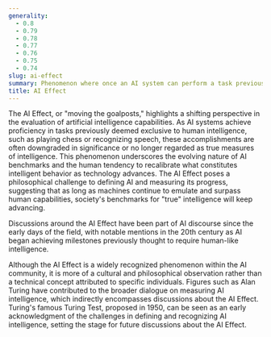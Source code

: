 ```yaml
---
generality:
  - 0.8
  - 0.79
  - 0.78
  - 0.77
  - 0.76
  - 0.75
  - 0.74
slug: ai-effect
summary: Phenomenon where once an AI system can perform a task previously thought to require human intelligence, the task is no longer considered to be a benchmark for intelligence.
title: AI Effect
---
```


The AI Effect, or "moving the goalposts," highlights a shifting perspective in the evaluation of artificial intelligence capabilities. As AI systems achieve proficiency in tasks previously deemed exclusive to human intelligence, such as playing chess or recognizing speech, these accomplishments are often downgraded in significance or no longer regarded as true measures of intelligence. This phenomenon underscores the evolving nature of AI benchmarks and the human tendency to recalibrate what constitutes intelligent behavior as technology advances. The AI Effect poses a philosophical challenge to defining AI and measuring its progress, suggesting that as long as machines continue to emulate and surpass human capabilities, society's benchmarks for "true" intelligence will keep advancing.

Discussions around the AI Effect have been part of AI discourse since the early days of the field, with notable mentions in the 20th century as AI began achieving milestones previously thought to require human-like intelligence.

Although the AI Effect is a widely recognized phenomenon within the AI community, it is more of a cultural and philosophical observation rather than a technical concept attributed to specific individuals. Figures such as Alan Turing have contributed to the broader dialogue on measuring AI intelligence, which indirectly encompasses discussions about the AI Effect. Turing's famous Turing Test, proposed in 1950, can be seen as an early acknowledgment of the challenges in defining and recognizing AI intelligence, setting the stage for future discussions about the AI Effect.
